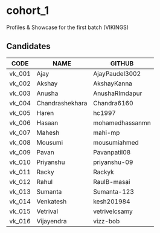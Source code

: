 # cohort_1
Profiles &amp; Showcase for the first batch (VIKINGS)

## Candidates

|  CODE    |  NAME    |  GITHUB  |
| ---- | ---- | ---- |
|   vk_001   |   Ajay   |  AjayPaudel3002    |
|   vk_002   |   Akshay   |   AkshayKanna   |
|   vk_003   |   Anusha   |   AnushaRImdapur   |
|   vk_004   |   Chandrashekhara   |  Chandra6160    |
|   vk_005   |   Haren   |   hc1997   |
|   vk_006   |   Hasaan   |   mohamedhassanmn   |
|   vk_007   |   Mahesh   |   mahi-mp   |
|   vk_008   |   Mousumi   |  mousumiahmed    |
|   vk_009   |   Pavan   |  Pavanpatil08    |
|   vk_010   |   Priyanshu   |  priyanshu-09    |
|   vk_011   |   Racky   |  Rackyk    |
|   vk_012   |   Rahul   |   RaulB-masai   |
|   vk_013   |   Sumanta   |  Sumanta-123    |
|   vk_014   |   Venkatesh   |  kesh201984    |
|   vk_015   |   Vetrival   |  vetrivelcsamy    |
|   vk_016   |   Vijayendra  |   vizz-bob   |